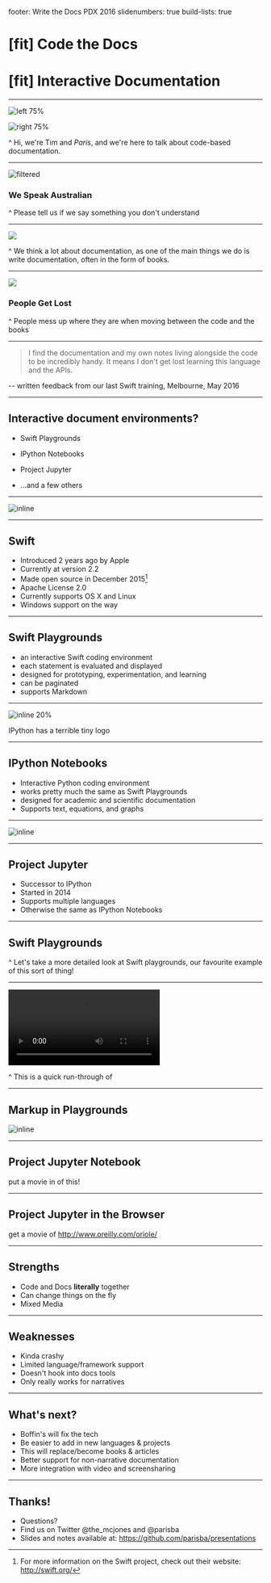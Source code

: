 footer: Write the Docs PDX 2016
slidenumbers: true
build-lists: true

# [fit] Code the Docs

# [fit] Interactive Documentation

---

![left 75%](images/Tim.jpg) 

![right 75%](images/Paris.jpg) 


^ Hi, we're Tim and _Paris_, and we're here to talk about code-based documentation.

---

![filtered](images/edna.jpg)
### We Speak Australian
^ Please tell us if we say something you don't understand

---

![](images/learningswift.jpg)

^ We think a lot about documentation, as one of the main things we do is write documentation, often in the form of books.

---

![](images/lost.jpg)

### People Get Lost

^ People mess up where they are when moving between the code and the books

---

> I find the documentation and my own notes living alongside the code to be incredibly handy. It means I don't get lost learning this language and the APIs.

-- written feedback from our last Swift training, Melbourne, May 2016

---

## Interactive document environments?

- Swift Playgrounds

- IPython Notebooks

- Project Jupyter

- ...and a few others

---

![inline](images/swift.png)

---
## Swift 

- Introduced 2 years ago by Apple
- Currently at version 2.2
- Made open source in December 2015[^1]
- Apache License 2.0
- Currently supports OS X and Linux
- Windows support on the way

[^1]: For more information on the Swift project, check out their website: http://swift.org/

---

## Swift Playgrounds

- an interactive Swift coding environment
- each statement is evaluated and displayed
- designed for prototyping, experimentation, and learning
- can be paginated
- supports Markdown  

---

![inline 20%](images/IPythonLogo.png)

IPython has a terrible tiny logo

---

## IPython Notebooks

- Interactive Python coding environment
- works pretty much the same as Swift Playgrounds
- designed for academic and scientific documentation
- Supports text, equations, and graphs

---

![inline](images/jupyter.png)

---

## Project Jupyter

- Successor to IPython
- Started in 2014
- Supports multiple languages
- Otherwise the same as IPython Notebooks

---

## Swift Playgrounds

^ Let's take a more detailed look at Swift playgrounds, our favourite example of this sort of thing!

---

![](videos/playground_intro.mov)

^ This is a quick run-through of 

---

## Markup in Playgrounds

![inline](images/markdown_playground.png)

---

## Project Jupyter Notebook

put a movie in of this!

---

## Project Jupyter in the Browser

get a movie of http://www.oreilly.com/oriole/

---

## Strengths

- Code and Docs __literally__ together
- Can change things on the fly
- Mixed Media

---

## Weaknesses 

- Kinda crashy
- Limited language/framework support
- Doesn't hook into docs tools
- Only really works for narratives

---

## What's next?

- Boffin's will fix the tech
- Be easier to add in new languages & projects
- This will replace/become books & articles
- Better support for non-narrative documentation
- More integration with video and screensharing

---

## Thanks!

- Questions?
- Find us on Twitter @the_mcjones and @parisba
- Slides and notes available at:
https://github.com/parisba/presentations





